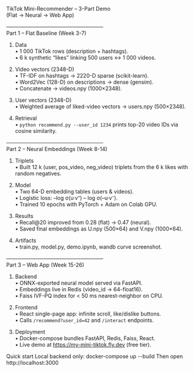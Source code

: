 TikTok Mini-Recommender – 3-Part Demo  
(Flat → Neural → Web App)

──────────────────────────  
Part 1 – Flat Baseline (Week 3-7)
1. Data  
   • 1 000 TikTok rows (description + hashtags).  
   • 6 k synthetic “likes” linking 500 users ↔ 1 000 videos.

2. Video vectors (2348-D)  
   • TF-IDF on hashtags → 2220-D sparse (scikit-learn).  
   • Word2Vec (128-D) on descriptions → dense (gensim).  
   • Concatenate → videos.npy (1000×2348).

3. User vectors (2348-D)  
   • Weighted average of liked-video vectors → users.npy (500×2348).

4. Retrieval  
   • `python recommend.py --user_id 1234` prints top-20 video IDs via cosine similarity.

──────────────────────────  
Part 2 – Neural Embeddings (Week 8-14)
1. Triplets  
   • Built 12 k (user, pos_video, neg_video) triplets from the 6 k likes with random negatives.

2. Model  
   • Two 64-D embedding tables (users & videos).  
   • Logistic loss: –log σ(u·v⁺) – log σ(–u·v⁻).  
   • Trained 10 epochs with PyTorch + Adam on Colab GPU.

3. Results  
   • Recall@20 improved from 0.28 (flat) → 0.47 (neural).  
   • Saved final embeddings as U.npy (500×64) and V.npy (1000×64).

4. Artifacts  
   • train.py, model.py, demo.ipynb, wandb curve screenshot.

──────────────────────────  
Part 3 – Web App (Week 15-26)
1. Backend  
   • ONNX-exported neural model served via FastAPI.  
   • Embeddings live in Redis (video_id → 64-float16).  
   • Faiss IVF-PQ index for < 50 ms nearest-neighbor on CPU.

2. Frontend  
   • React single-page app: infinite scroll, like/dislike buttons.  
   • Calls `/recommend?user_id=42` and `/interact` endpoints.

3. Deployment  
   • Docker-compose bundles FastAPI, Redis, Faiss, React.  
   • Live demo at https://my-mini-tiktok.fly.dev (free tier).

Quick start
Local backend only:
docker-compose up --build
Then open http://localhost:3000